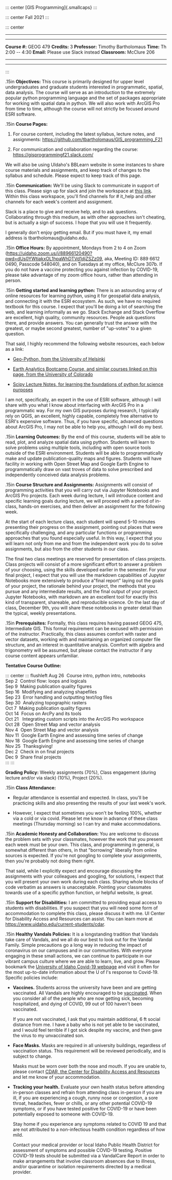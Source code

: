 ::: center
[GIS Programming]{.smallcaps}
:::

::: center
Fall 2021
:::

::: center

------------------------------------------------------------------------

  ---------------- -------------------------- -- -- -- ---------------- -----------------
  **Course #:**    GEOG 479                            **Credits:**     3
  **Professor:**   Timothy Bartholomaus                **Time:**        Th 2:00 -- 4:30
  **Email:**       Please use Slack instead            **Classroom:**   McClure 206
  ---------------- -------------------------- -- -- -- ---------------- -----------------

------------------------------------------------------------------------
:::

.15in **Objectives:** This course is primarily designed for upper level
undergraduates and graduate students interested in programmatic,
spatial, data analysis. The course will serve as an introduction to the
extremely popular python programming language and the set of packages
appropriate for working with spatial data in python. We will also work
with ArcGIS Pro from time to time, although the course will not strictly
be focused around ESRI software.

.15in **Course Pages:**

1.  For course content, including the latest syllabus, lecture notes,
    and assignments:
    <https://github.com/tbartholomaus/GIS_programming_F21>

2.  For communication and collaboration regarding the course:
    <https://gisprogrammingf21.slack.com/>

We will also be using UIdaho's BBLearn website in some instances to
share course materials and assignments, and keep track of changes to the
syllabus and schedule. Please expect to keep track of this page.

.15in **Communication:** We'll be using Slack to communicate in support
of this class. Please sign up for slack and join the workspace at [this
link](https://join.slack.com/t/slack-h6m9869/shared_invite/zt-v2r6wz6p-07v6D3LenASwSkeYMdSDbQ).
Within this class workspace, you'll find channels for \# it_help and
other channels for each week's content and assignment.

Slack is a place to give and receive help, and to ask questions.
Collaborating through this medium, as with other approaches isn't
cheating, but is actually a sign of success. I hope that you will use it
frequently.

I generally don't enjoy getting email. But if you must have it, my email
address is tbartholomaus\@uidaho.edu.

.15in **Office Hours:** By appointment, Mondays from 2 to 4 on Zoom
(<https://uidaho.zoom.us/j/88966120490?pwd=dUs0YWtiakxOL1hpaWhDTVd1djZSZz09>,
aka, Meeting ID: 889 6612 0490, Passcode 548040), and on Tuesdays at my
office, McClure 307b. If you do not have a vaccine protecting you
against infection by COVID-19, please take advantage of my zoom office
hours, rather than attending in person.

.15in **Getting started and learning python:** There is an astounding
array of online resources for learning python, using it for geospatial
data analysis, and connecting it with the ESRI ecosystem. As such, we
have no required textbook for this course. I expect that you'll be doing
a lot of searching the web, and learning informally as we go. Stack
Exchange and Stack Overflow are excellent, high quality, community
resources. People ask questions there, and provide answers. You can
generally trust the answer with the greatest, or maybe second greatest,
number of "up-votes" to a given question.

That said, I highly recommend the following website resources, each
below as a link:

-   [Geo-Python, from the University of
    Helsinki](https://geo-python-site.readthedocs.io/en/latest/)

-   [Earth Analytics Bootcamp Course, and similar courses linked on this
    page, from the University of
    Colorado](https://www.earthdatascience.org/courses/earth-analytics-bootcamp/)

-   [Scipy Lecture Notes, for learning the foundations of python for
    science purposes](https://scipy-lectures.org/)  

I am not, specifically, an expert in the use of ESRI software, although
I will share with you what I know about interfacing with ArcGIS Pro in a
programmatic way. For my own GIS purposes during research, I typically
rely on QGIS, an excellent, highly capable, completely free alternative
to ESRI's expensive software. Thus, if you have specific, advanced
questions about ArcGIS Pro, I may not be able to help you, although I
will do my best.

.15in **Learning Outcomes:** By the end of this course, students will be
able to read, plot, and analyze spatial data using python. Students will
learn to solve problems using multiple tools, including with open source
tools outside of the ESRI environment. Students will be able to
programmatically make and update publication-quality maps and figures.
Students will have facility in working with Open Street Map and Google
Earth Engine to programmatically draw on vast troves of data to solve
prescribed and independently conceived data analysis problems.

.15in **Course Structure and Assignments:** Assignments will consist of
programming activities that you will carry out via Jupyter Notebooks and
ArcGIS Pro projects. Each week during lecture, I will introduce content
and specific learning goals during lecture, we will proceed with a
period of in-class, hands-on exercises, and then deliver an assignment
for the following week.

At the start of each lecture class, each student will spend 5-10 minutes
presenting their progress on the assignment, pointing out places that
were specifically challenging, and any particular functions or
programming approaches that you found especially useful. In this way, I
expect that you will learn not only from me and from the independent
work you do to solve assignments, but also from the other students in
our class.

The final two class meetings are reserved for presentation of class
projects. Class projects will consist of a more significant effort to
answer a problem of your choosing, using the skills developed earlier in
the semester. For your final project, I expect that you will use the
markdown capabilities of Jupyter Notebooks more extensively to produce
a"final report" laying out the goals of your project, the rationale
behind your project, the methods that you pursue and any intermediate
results, and the final output of your project. Jupyter Notebooks, with
markdown are an excellent tool for exactly this kind of transparent,
shareable, and reproducible science. On the last day of class, December
9th, you will share these notebooks in greater detail than the typical,
weekly presentations.

.15in **Prerequisites:** Formally, this class requires having passed
GEOG 475, Intermediate GIS. This formal requirement can be excused with
permission of the instructor. Practically, this class assumes comfort
with raster and vector datasets, working with and maintaining an
organized computer file structure, and an interest in quantitative
analysis. Comfort with algebra and trigonometry will be assumed, but
please contact the instructor if any course content appears unfamiliar.

**Tentative Course Outline:**

::: center
::: flushleft
Aug 26  Course intro, python intro, notebooks\
Sep 2  Control flow: loops and logicals\
Sep 9  Making publication quality figures\
Sep 16  Modifying and analyzing shapefiles\
Sep 23  Error handling and outputting text/log files\
Sep 30  Analyzing topographic rasters\
Oct 7  Making publication quality figures\
Oct 14  Focus on ArcPy and its tools\
Oct 21   Integrating custom scripts into the ArcGIS Pro workspace\
Oct 28  Open Street Map and vector analysis\
Nov 4  Open Street Map and vector analysis\
Nov 11  Google Earth Engine and assessing time series of change\
Nov 18  Google Earth Engine and assessing time series of change\
Nov 25  Thanksgiving!\
Dec 2  Check in on final projects\
Dec 9  Share final projects\
:::
:::

**Grading Policy:** Weekly assignments (70%), Class engagement (during
lecture and/or via slack) (10%), Project (20%).

.15in **Class Attendance:**

-   Regular attendance is essential and expected. In class, you'll be
    practicing skills and also presenting the results of your last
    week's work.

-   However, I expect that sometimes you won't be feeling 100%, whether
    via a cold or via covid. Please let me know in advance of these
    class meetings (Thursday morning) so I can try and make
    accommodations.

.15in **Academic Honesty and Collaboration:** You are welcome to discuss
the problem sets with your classmates, however the work that you present
each week must be your own. This class, and programming in general, is
somewhat different than others, in that \"borrowing\" liberally from
online sources is expected. If you're not googling to complete your
assignments, then you're probably not doing them right.

That said, while I explicitly expect and encourage discussing the
assignments with your colleagues and googling, for solutions, I expect
that you will present your own work during each class. Sharing whole
blocks of code verbatim as answers is unacceptable. Pointing your
classmates towards use of a specific python function, or helpful
website, is great.

.15in **Support for Disabilities:** I am committed to providing equal
access to students with disabilities. If you suspect that you will need
some form of accommodation to complete this class, please discuss it
with me. UI Center for Disability Access and Resources can assist. You
can learn more at <https://www.uidaho.edu/current-students/cdar>.

.15in **Healthy Vandals Policies:** It is a longstanding tradition that
Vandals take care of Vandals, and we all do our best to look out for the
Vandal Family. Simple precautions go a long way in reducing the impact
of coronavirus on our campuses and in our communities. With everyone
engaging in these small actions, we can continue to participate in our
vibrant campus culture where we are able to learn, live, and grow.
Please bookmark the [University of Idaho Covid-19
webpage](https://www.uidaho.edu/vandal-health-clinic/coronavirus) and
visit it often for the most up-to-date information about the U of I's
response to Covid-19. Specific policies include:

-   **Vaccines.** Students across the university have been and are
    getting vaccinated. All Vandals are highly encouraged to be
    [vaccinated](https://www.uidaho.edu/vandal-health-clinic/coronavirus/vaccine).
    When you consider all of the people who are now getting sick,
    becoming hospitalized, and dying of COVID, 99 out of 100 haven't
    been vaccinated.

    If you are not vaccinated, I ask that you maintain additional, 6 ft
    social distance from me. I have a baby who is not yet able to be
    vaccinated, and I would feel terrible if I got sick despite my
    vaccine, and then gave the virus to my unvaccinated son.

-   **Face Masks.** Masks are required in all university buildings,
    regardless of vaccination status. This requirement will be reviewed
    periodically, and is subject to change.

    Masks must be worn over both the nose and mouth. If you are unable
    to, please contact [CDAR, the Center for Disability Access and
    Resources](https://www.uidaho.edu/current-students/cdar) and let me
    know of your accommodation.

-   **Tracking your health.** Evaluate your own health status before
    attending in-person classes and refrain from attending class
    in-person if you are ill, if you are experiencing a cough, runny
    nose or congestion, a sore throat, headaches, fever or chills, or
    any other potential COVID-19 symptoms, or if you have tested
    positive for COVID-19 or have been potentially exposed to someone
    with COVID-19.

    Stay home if you experience any symptoms related to COVID 19 and
    that are not attributed to a non-infectious health condition
    regardless of how mild.

    Contact your medical provider or local Idaho Public Health District
    for assessment of symptoms and possible COVID-19 testing. Positive
    COVID-19 tests should be submitted via a VandalCare Report in order
    to make arrangements that involve classroom absences due to illness,
    and/or quarantine or isolation requirements directed by a medical
    provider.
